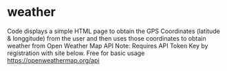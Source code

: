 # weather
Code displays a simple HTML page to obtain the GPS Coordinates (latitude & longgitude) from the user and then uses those coordinates to obtain weather from Open Weather Map API
Note: Requires API Token Key by registration with site below. Free for basic usage
https://openweathermap.org/api
